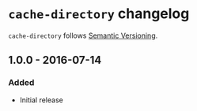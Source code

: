 # `cache-directory` changelog

`cache-directory` follows [Semantic Versioning][1].

## 1.0.0 - 2016-07-14

### Added

* Initial release

 [1]: http://semver.org/
